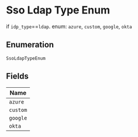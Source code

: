 
# Sso Ldap Type Enum

if `idp_type`==`ldap`. enum: `azure`, `custom`, `google`, `okta`

## Enumeration

`SsoLdapTypeEnum`

## Fields

| Name |
|  --- |
| `azure` |
| `custom` |
| `google` |
| `okta` |

